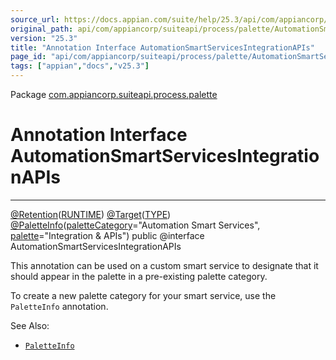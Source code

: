```yaml
---
source_url: https://docs.appian.com/suite/help/25.3/api/com/appiancorp/suiteapi/process/palette/AutomationSmartServicesIntegrationAPIs.html
original_path: api/com/appiancorp/suiteapi/process/palette/AutomationSmartServicesIntegrationAPIs.html
version: "25.3"
title: "Annotation Interface AutomationSmartServicesIntegrationAPIs"
page_id: "api/com/appiancorp/suiteapi/process/palette/AutomationSmartServicesIntegrationAPIs"
tags: ["appian","docs","v25.3"]
---
```



Package [com.appiancorp.suiteapi.process.palette](package-summary.html)

# Annotation Interface AutomationSmartServicesIntegrationAPIs

* * *

[@Retention](https://docs.oracle.com/en/java/javase/17/docs/api/java.base/java/lang/annotation/Retention.html "class or interface in java.lang.annotation")([RUNTIME](https://docs.oracle.com/en/java/javase/17/docs/api/java.base/java/lang/annotation/RetentionPolicy.html#RUNTIME "class or interface in java.lang.annotation")) [@Target](https://docs.oracle.com/en/java/javase/17/docs/api/java.base/java/lang/annotation/Target.html "class or interface in java.lang.annotation")([TYPE](https://docs.oracle.com/en/java/javase/17/docs/api/java.base/java/lang/annotation/ElementType.html#TYPE "class or interface in java.lang.annotation")) [@PaletteInfo](PaletteInfo.html "annotation interface in com.appiancorp.suiteapi.process.palette")([paletteCategory](PaletteInfo.html#paletteCategory\(\))\="Automation Smart Services", [palette](PaletteInfo.html#palette\(\))\="Integration & APIs") public @interface AutomationSmartServicesIntegrationAPIs

This annotation can be used on a custom smart service to designate that it should appear in the palette in a pre-existing palette category.

To create a new palette category for your smart service, use the `PaletteInfo` annotation.

See Also:

-   [`PaletteInfo`](PaletteInfo.html "annotation interface in com.appiancorp.suiteapi.process.palette")